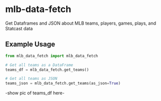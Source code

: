 # mlb-data-fetch
Get Dataframes and JSON about MLB teams, players, games, plays, and Statcast data

## Example Usage
```python
from mlb_data_fetch import mlb_data_fetch

# Get all teams as a DataFrame
teams_df = mlb_data_fetch.get_teams()

# Get all teams as JSON
teams_json = mlb_data_fetch.get_teams(as_json=True)
```
-show pic of teams_df here-
